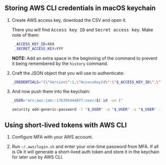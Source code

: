 ## Storing AWS CLI credentials in macOS keychain

1. Create AWS access key, download the CSV and open it.

   There you will find <kbd>Access key ID</kbd> and
   <kbd>Secret access key</kbd>. Make note of them:

   ```bash
    _ACCESS_KEY_ID=XXX
    _SECRET_ACCESS_KEY=YYY
   ```

   **NOTE:** Add an extra space in the beginning of the command to
             prevent it being remembered by the `history` command.

2. Craft the JSON object that you will use to authenticate:

   ```bash
   _CREDENTIALS="{\"Version\":1,\"AccessKeyId\":\"$_ACCESS_KEY_ID\",\"SecretAccessKey\":\"$_SECRET_ACCESS_KEY\"}"
   ```

3. And now push them into the keychain:

   ```bash
   _USER="arn:aws:iam::176395444877:user/$( id -un )"

   security add-generic-password -l "$_USER" -a "$_USER" -s "$_USER" -w "$_CREDENTIALS"
   ```

## Using short-lived tokens with AWS CLI

1. Configure MFA with your AWS account.

2. Run `~/.aws/login.sh` and enter your one-time password from MFA. If
   all is Ok it will generate a short-lived auth token and store it in
   the keychain for later use by AWS CLI.
